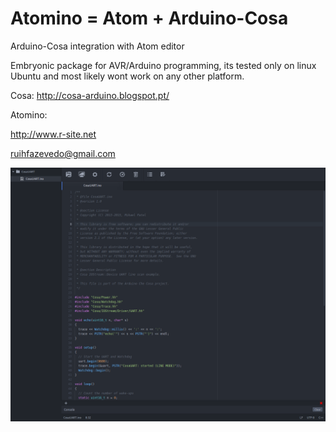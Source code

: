 # Atomino = Atom + Arduino-Cosa

Arduino-Cosa integration with Atom editor

Embryonic package for AVR/Arduino programming, its tested only on linux Ubuntu and most likely wont work on any other platform.

Cosa: http://cosa-arduino.blogspot.pt/

Atomino:

http://www.r-site.net

ruihfazevedo@gmail.com

![A screenshot of your package](https://raw.githubusercontent.com/neu-rah/Atomino/master/resources/Atomino.png)
